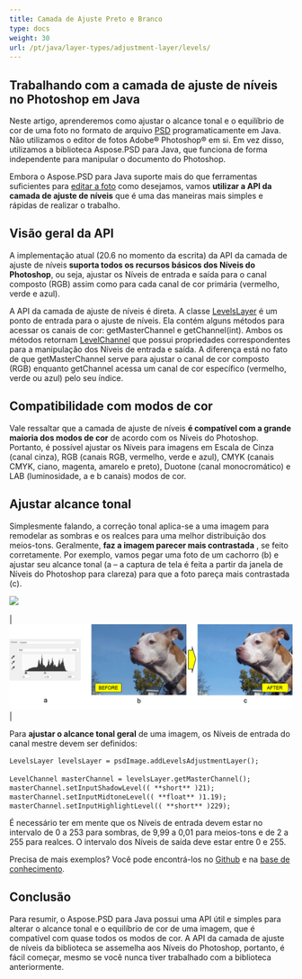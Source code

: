 ```yaml
---
title: Camada de Ajuste Preto e Branco
type: docs
weight: 30
url: /pt/java/layer-types/adjustment-layer/levels/
---
```


## Trabalhando com a camada de ajuste de níveis no Photoshop em Java

Neste artigo, aprenderemos como ajustar o alcance tonal e o equilíbrio de cor de uma foto no formato de arquivo [PSD](/psd/pt/java/psd-format/) programaticamente em Java. Não utilizamos o editor de fotos Adobe® Photoshop® em si. Em vez disso, utilizamos a biblioteca Aspose.PSD para Java, que funciona de forma independente para manipular o documento do Photoshop.

Embora o Aspose.PSD para Java suporte mais do que ferramentas suficientes para [editar a foto](/psd/pt/java/manipulating-images/) como desejamos, vamos **utilizar a API da camada de ajuste de níveis** que é uma das maneiras mais simples e rápidas de realizar o trabalho.

## Visão geral da API

A implementação atual (20.6 no momento da escrita) da API da camada de ajuste de níveis **suporta todos os recursos básicos dos Níveis do Photoshop**, ou seja, ajustar os Níveis de entrada e saída para o canal composto (RGB) assim como para cada canal de cor primária (vermelho, verde e azul).

A API da camada de ajuste de níveis é direta. A classe [LevelsLayer](https://reference.aspose.com/psd/java/com.aspose.psd.fileformats.psd.layers.adjustmentlayers/LevelsLayer) é um ponto de entrada para o ajuste de níveis. Ela contém alguns métodos para acessar os canais de cor: getMasterChannel e getChannel(int). Ambos os métodos retornam [LevelChannel](https://reference.aspose.com/psd/java/com.aspose.psd.fileformats.psd.layers.layerresources/LevelChannel) que possui propriedades correspondentes para a manipulação dos Níveis de entrada e saída. A diferença está no fato de que getMasterChannel serve para ajustar o canal de cor composto (RGB) enquanto getChannel acessa um canal de cor específico (vermelho, verde ou azul) pelo seu índice.

## Compatibilidade com modos de cor

Vale ressaltar que a camada de ajuste de níveis **é compatível com a grande maioria dos modos de cor** de acordo com os Níveis do Photoshop. Portanto, é possível ajustar os Níveis para imagens em Escala de Cinza (canal cinza), RGB (canais RGB, vermelho, verde e azul), CMYK (canais CMYK, ciano, magenta, amarelo e preto), Duotone (canal monocromático) e LAB (luminosidade, a e b canais) modos de cor.

## Ajustar alcance tonal

Simplesmente falando, a correção tonal aplica-se a uma imagem para remodelar as sombras e os realces para uma melhor distribuição dos meios-tons. Geralmente, **faz a imagem parecer mais contrastada** , se feito corretamente. Por exemplo, vamos pegar uma foto de um cachorro (b) e ajustar seu alcance tonal (a – a captura de tela é feita a partir da janela de Níveis do Photoshop para clareza) para que a foto pareça mais contrastada (c).

![](RackMultipart20200821-4-1x13l6z_html_8fc7fa6738d8d302.png)

|![Figura 1 da Camada de Ajuste de Níveis](levels-adjustment-figure-1.png)|

Para **ajustar o alcance tonal geral** de uma imagem, os Níveis de entrada do canal mestre devem ser definidos:

    LevelsLayer levelsLayer = psdImage.addLevelsAdjustmentLayer();

    LevelChannel masterChannel = levelsLayer.getMasterChannel();
    masterChannel.setInputShadowLevel(( **short** )21);
    masterChannel.setInputMidtoneLevel(( **float** )1.19);
    masterChannel.setInputHighlightLevel(( **short** )229);

É necessário ter em mente que os Níveis de entrada devem estar no intervalo de 0 a 253 para sombras, de 9,99 a 0,01 para meios-tons e de 2 a 255 para realces. O intervalo dos Níveis de saída deve estar entre 0 e 255.

Precisa de mais exemplos? Você pode encontrá-los no [Github](https://github.com/aspose-psd/Aspose.PSD-for-Java) e na [base de conhecimento](https://docs.aspose.com/display/psdjava/Manipulating+Photoshop+Formats#ManipulatingPhotoshopFormats-AddLevelAdjustmentLayers).

## Conclusão

Para resumir, o Aspose.PSD para Java possui uma API útil e simples para alterar o alcance tonal e o equilíbrio de cor de uma imagem, que é compatível com quase todos os modos de cor. A API da camada de ajuste de níveis da biblioteca se assemelha aos Níveis do Photoshop, portanto, é fácil começar, mesmo se você nunca tiver trabalhado com a biblioteca anteriormente.
